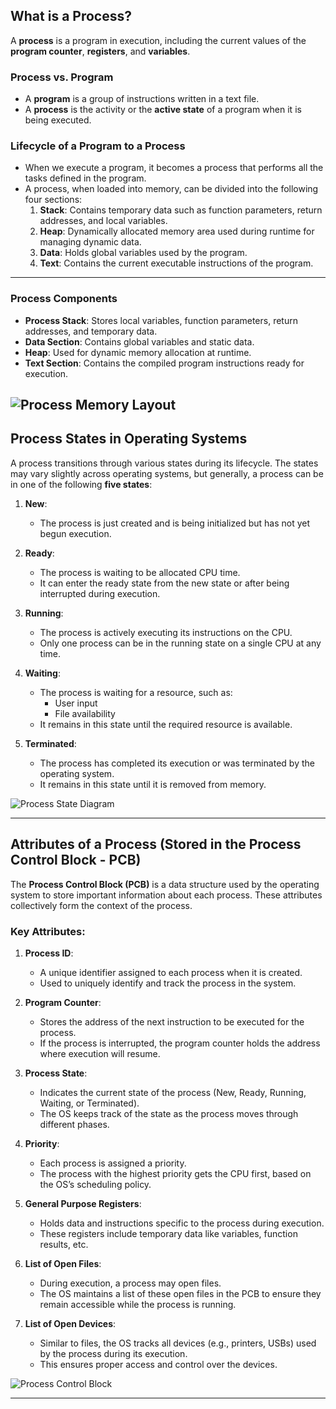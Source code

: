 ## **What is a Process?**

A **process** is a program in execution, including the current values of the **program counter**, **registers**, and **variables**.

### **Process vs. Program**
- A **program** is a group of instructions written in a text file.
- A **process** is the activity or the **active state** of a program when it is being executed.

### **Lifecycle of a Program to a Process**
- When we execute a program, it becomes a process that performs all the tasks defined in the program.  
- A process, when loaded into memory, can be divided into the following four sections:  
  1. **Stack**: Contains temporary data such as function parameters, return addresses, and local variables.
  2. **Heap**: Dynamically allocated memory area used during runtime for managing dynamic data.
  3. **Data**: Holds global variables used by the program.
  4. **Text**: Contains the current executable instructions of the program.

---

### **Process Components**
- **Process Stack**: Stores local variables, function parameters, return addresses, and temporary data.  
- **Data Section**: Contains global variables and static data.  
- **Heap**: Used for dynamic memory allocation at runtime.  
- **Text Section**: Contains the compiled program instructions ready for execution.

![Process Memory Layout](https://d3pdqc0wehtytt.cloudfront.net/media/reading-images/11126bcb-30da-4b8d-9656-a212030f9dca.png "Process Memory Layout")
---

## **Process States in Operating Systems**

A process transitions through various states during its lifecycle. The states may vary slightly across operating systems, but generally, a process can be in one of the following **five states**:

1. **New**:  
   - The process is just created and is being initialized but has not yet begun execution.

2. **Ready**:  
   - The process is waiting to be allocated CPU time.  
   - It can enter the ready state from the new state or after being interrupted during execution.

3. **Running**:  
   - The process is actively executing its instructions on the CPU.  
   - Only one process can be in the running state on a single CPU at any time.

4. **Waiting**:  
   - The process is waiting for a resource, such as:  
     - User input  
     - File availability  
   - It remains in this state until the required resource is available.

5. **Terminated**:  
   - The process has completed its execution or was terminated by the operating system.  
   - It remains in this state until it is removed from memory.

![Process State Diagram](https://d3pdqc0wehtytt.cloudfront.net/media/reading-images/bd6a9801-72a1-4d65-8fbe-40ef8ace5468.png "Process State Diagram")

---

## **Attributes of a Process (Stored in the Process Control Block - PCB)**

The **Process Control Block (PCB)** is a data structure used by the operating system to store important information about each process. These attributes collectively form the context of the process.

### **Key Attributes:**

1. **Process ID**:  
   - A unique identifier assigned to each process when it is created.  
   - Used to uniquely identify and track the process in the system.

2. **Program Counter**:  
   - Stores the address of the next instruction to be executed for the process.  
   - If the process is interrupted, the program counter holds the address where execution will resume.

3. **Process State**:  
   - Indicates the current state of the process (New, Ready, Running, Waiting, or Terminated).  
   - The OS keeps track of the state as the process moves through different phases.

4. **Priority**:  
   - Each process is assigned a priority.  
   - The process with the highest priority gets the CPU first, based on the OS’s scheduling policy.

5. **General Purpose Registers**:  
   - Holds data and instructions specific to the process during execution.  
   - These registers include temporary data like variables, function results, etc.

6. **List of Open Files**:  
   - During execution, a process may open files.  
   - The OS maintains a list of these open files in the PCB to ensure they remain accessible while the process is running.

7. **List of Open Devices**:  
   - Similar to files, the OS tracks all devices (e.g., printers, USBs) used by the process during its execution.  
   - This ensures proper access and control over the devices.

![Process Control Block](https://d3pdqc0wehtytt.cloudfront.net/media/reading-images/45aeadff-1aa3-4d81-81f5-bb8b711b2426.png "Process Control Block")

---

